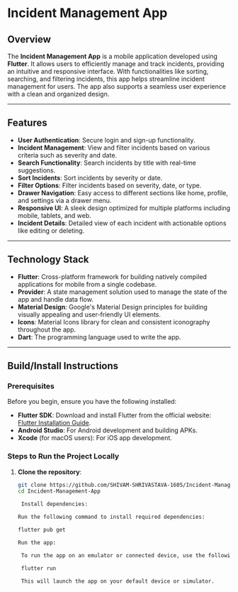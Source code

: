 # Incident Management App

## Overview

The **Incident Management App** is a mobile application developed using **Flutter**. It allows users to efficiently manage and track incidents, providing an intuitive and responsive interface. With functionalities like sorting, searching, and filtering incidents, this app helps streamline incident management for users. The app also supports a seamless user experience with a clean and organized design.

---

## Features

- **User Authentication**: Secure login and sign-up functionality.
- **Incident Management**: View and filter incidents based on various criteria such as severity and date.
- **Search Functionality**: Search incidents by title with real-time suggestions.
- **Sort Incidents**: Sort incidents by severity or date.
- **Filter Options**: Filter incidents based on severity, date, or type.
- **Drawer Navigation**: Easy access to different sections like home, profile, and settings via a drawer menu.
- **Responsive UI**: A sleek design optimized for multiple platforms including mobile, tablets, and web.
- **Incident Details**: Detailed view of each incident with actionable options like editing or deleting.

---

## Technology Stack

- **Flutter**: Cross-platform framework for building natively compiled applications for mobile from a single codebase.
- **Provider**: A state management solution used to manage the state of the app and handle data flow.
- **Material Design**: Google's Material Design principles for building visually appealing and user-friendly UI elements.
- **Icons**: Material Icons library for clean and consistent iconography throughout the app.
- **Dart**: The programming language used to write the app.

---

## Build/Install Instructions

### Prerequisites

Before you begin, ensure you have the following installed:

- **Flutter SDK**: Download and install Flutter from the official website: [Flutter Installation Guide](https://flutter.dev/docs/get-started/install).
- **Android Studio**: For Android development and building APKs.
- **Xcode** (for macOS users): For iOS app development.

### Steps to Run the Project Locally

1. **Clone the repository**:

   ```bash
   git clone https://github.com/SHIVAM-SHRIVASTAVA-1605/Incident-Management-App.git
   cd Incident-Management-App

    Install dependencies:

   Run the following command to install required dependencies:

   flutter pub get

   Run the app:

    To run the app on an emulator or connected device, use the following command:

    flutter run

    This will launch the app on your default device or simulator.

